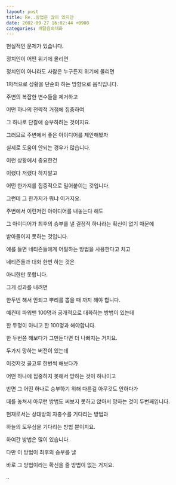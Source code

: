 ```yaml
---
layout: post
title: Re..방법은 많이 있지만
date: 2002-09-27 16:02:44 +0900
categories: 깨달음의대화
---
```

현실적인 문제가 있습니다.
  
정치인이 어떤 위기에 몰리면
  
정치인이 아니라도 사람은 누구든지 위기에 몰리면
  
1차적으로 상황을 단순화 하는 방향으로 움직입니다.
  
주변의 복잡한 변수들을 제거하고
  
어떤 하나의 전략적 거점에 집중하여
  
그 하나로 단칼에 승부하려는 것이지요.
  
그러므로 주변에서 좋은 아이디어를 제안해봤자
  
실제로 도움이 안되는 경우가 많습니다.
  
이런 상황에서 중요한건
  
이랬다 저랬다 하지말고
  
어떤 한가지를 집중적으로 밀어붙이는 것입니다.
  
그런데 그 한가지가 뭐냐 이거지요.
  
주변에서 이런저런 아이디어를 내놓는다 해도
  
그 아이디어가 최후의 승부를 낼 결정적 하나라는 확신이 없기 때문에
  
받아들이지 못하는 것입니다.
  
예를 들면 네티즌들에게 어필하는 방법을 사용한다고 치고
  
네티즌들과 대화 한번 하는 것은
  
아니한만 못합니다.
  
그게 성과를 내려면
  
한두번 해서 안되고 뿌리를 뽑을 때 까지 해야 합니다.
  
예컨데 파워맨 100명과 공개적으로 대화하는 방법이 있는데
  
한 두명이 아니고 한 100명과 해야합니다.
  
한 두번쯤 해보다가 그만둔다면 더 나빠지는 거지요.
  

  
두가지 망하는 버전이 있는데
  
이것저것 골고루 한번씩 해보다가
  
어떤 하나에 집중하지 못해서 망하는 것이 하나이고
  
반면 그 어떤 하나로 승부하기 위해 다른걸 아무것도 안하다가
  
때를 놓쳐서 아무런 방법도 써보지 못하고 앉아서 망하는 것이 두번째입니다.
  

  
현재로서는 상대방의 자충수를 기다리는 방법과
  
하늘의 도우심을 기다리는 방법 뿐이지요.
  

  
하여간 방법은 많이 있습니다.
  

  
다만 이 방법이 최후의 승부를 낼
  
바로 그 방법이라는 확신을 줄 방법이 없는 거지요.
  

  
..